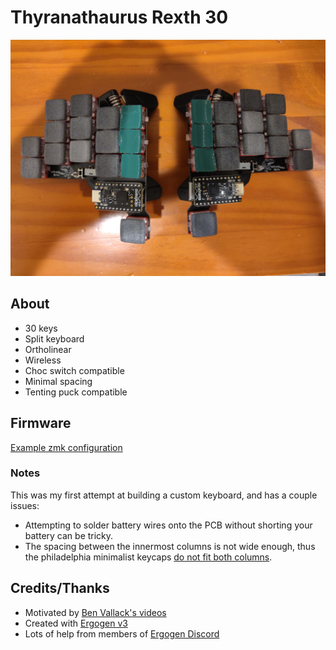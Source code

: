 # Thyranathaurus Rexth 30

![T-Rexth 30](./pics/choc30_double.jpg)

## About

- 30 keys
- Split keyboard
- Ortholinear
- Wireless
- Choc switch compatible
- Minimal spacing
- Tenting puck compatible

## Firmware

[Example zmk configuration](https://github.com/erhickey/keyboards/tree/main/t_rexth_30)

### Notes

This was my first attempt at building a custom keyboard, and has a couple issues:

- Attempting to solder battery wires onto the PCB without shorting your battery can be tricky.
- The spacing between the innermost columns is not wide enough, thus the philadelphia minimalist keycaps [do not fit both columns](./pics/choc30_single.jpg).

## Credits/Thanks

- Motivated by [Ben Vallack's videos](https://www.youtube.com/channel/UC4NNPgQ9sOkBjw6GlkgCylg)
- Created with [Ergogen v3](https://github.com/ergogen/ergogen)
- Lots of help from members of [Ergogen Discord](https://discord.gg/nbKcAZB)
